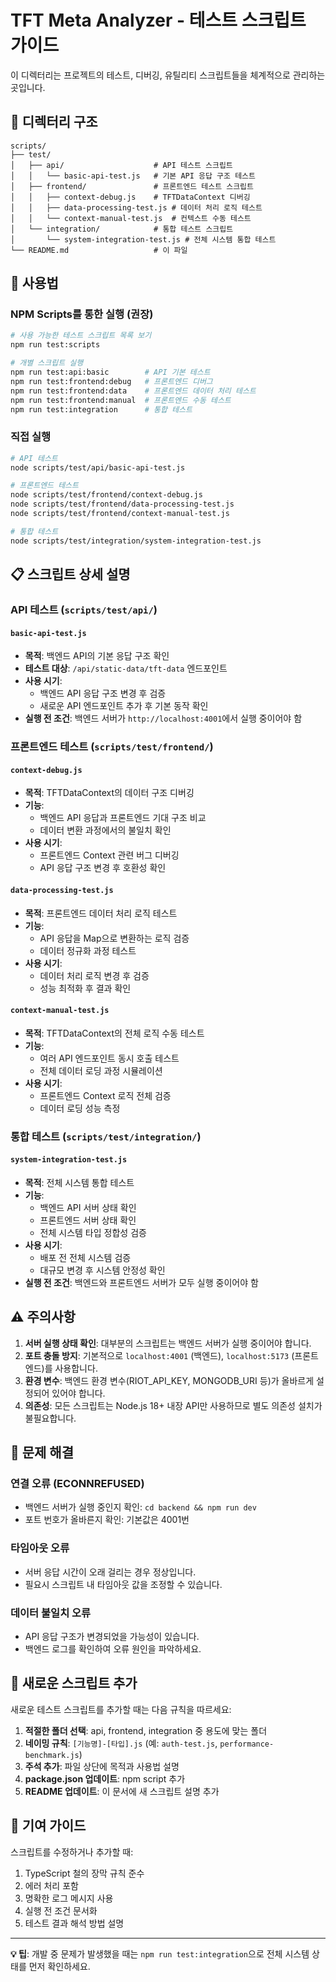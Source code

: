 # TFT Meta Analyzer - 테스트 스크립트 가이드

이 디렉터리는 프로젝트의 테스트, 디버깅, 유틸리티 스크립트들을 체계적으로 관리하는 곳입니다.

## 📁 디렉터리 구조

```
scripts/
├── test/
│   ├── api/                    # API 테스트 스크립트
│   │   └── basic-api-test.js   # 기본 API 응답 구조 테스트
│   ├── frontend/               # 프론트엔드 테스트 스크립트
│   │   ├── context-debug.js    # TFTDataContext 디버깅
│   │   ├── data-processing-test.js # 데이터 처리 로직 테스트
│   │   └── context-manual-test.js  # 컨텍스트 수동 테스트
│   └── integration/            # 통합 테스트 스크립트
│       └── system-integration-test.js # 전체 시스템 통합 테스트
└── README.md                   # 이 파일
```

## 🚀 사용법

### NPM Scripts를 통한 실행 (권장)

```bash
# 사용 가능한 테스트 스크립트 목록 보기
npm run test:scripts

# 개별 스크립트 실행
npm run test:api:basic        # API 기본 테스트
npm run test:frontend:debug   # 프론트엔드 디버그
npm run test:frontend:data    # 프론트엔드 데이터 처리 테스트
npm run test:frontend:manual  # 프론트엔드 수동 테스트
npm run test:integration      # 통합 테스트
```

### 직접 실행

```bash
# API 테스트
node scripts/test/api/basic-api-test.js

# 프론트엔드 테스트
node scripts/test/frontend/context-debug.js
node scripts/test/frontend/data-processing-test.js
node scripts/test/frontend/context-manual-test.js

# 통합 테스트
node scripts/test/integration/system-integration-test.js
```

## 📋 스크립트 상세 설명

### API 테스트 (`scripts/test/api/`)

#### `basic-api-test.js`
- **목적**: 백엔드 API의 기본 응답 구조 확인
- **테스트 대상**: `/api/static-data/tft-data` 엔드포인트
- **사용 시기**: 
  - 백엔드 API 응답 구조 변경 후 검증
  - 새로운 API 엔드포인트 추가 후 기본 동작 확인
- **실행 전 조건**: 백엔드 서버가 `http://localhost:4001`에서 실행 중이어야 함

### 프론트엔드 테스트 (`scripts/test/frontend/`)

#### `context-debug.js`
- **목적**: TFTDataContext의 데이터 구조 디버깅
- **기능**: 
  - 백엔드 API 응답과 프론트엔드 기대 구조 비교
  - 데이터 변환 과정에서의 불일치 확인
- **사용 시기**: 
  - 프론트엔드 Context 관련 버그 디버깅
  - API 응답 구조 변경 후 호환성 확인

#### `data-processing-test.js`
- **목적**: 프론트엔드 데이터 처리 로직 테스트
- **기능**: 
  - API 응답을 Map으로 변환하는 로직 검증
  - 데이터 정규화 과정 테스트
- **사용 시기**: 
  - 데이터 처리 로직 변경 후 검증
  - 성능 최적화 후 결과 확인

#### `context-manual-test.js`
- **목적**: TFTDataContext의 전체 로직 수동 테스트
- **기능**: 
  - 여러 API 엔드포인트 동시 호출 테스트
  - 전체 데이터 로딩 과정 시뮬레이션
- **사용 시기**: 
  - 프론트엔드 Context 로직 전체 검증
  - 데이터 로딩 성능 측정

### 통합 테스트 (`scripts/test/integration/`)

#### `system-integration-test.js`
- **목적**: 전체 시스템 통합 테스트
- **기능**: 
  - 백엔드 API 서버 상태 확인
  - 프론트엔드 서버 상태 확인
  - 전체 시스템 타입 정합성 검증
- **사용 시기**: 
  - 배포 전 전체 시스템 검증
  - 대규모 변경 후 시스템 안정성 확인
- **실행 전 조건**: 백엔드와 프론트엔드 서버가 모두 실행 중이어야 함

## ⚠️ 주의사항

1. **서버 실행 상태 확인**: 대부분의 스크립트는 백엔드 서버가 실행 중이어야 합니다.
2. **포트 충돌 방지**: 기본적으로 `localhost:4001` (백엔드), `localhost:5173` (프론트엔드)를 사용합니다.
3. **환경 변수**: 백엔드 환경 변수(RIOT_API_KEY, MONGODB_URI 등)가 올바르게 설정되어 있어야 합니다.
4. **의존성**: 모든 스크립트는 Node.js 18+ 내장 API만 사용하므로 별도 의존성 설치가 불필요합니다.

## 🔧 문제 해결

### 연결 오류 (ECONNREFUSED)
- 백엔드 서버가 실행 중인지 확인: `cd backend && npm run dev`
- 포트 번호가 올바른지 확인: 기본값은 4001번

### 타임아웃 오류
- 서버 응답 시간이 오래 걸리는 경우 정상입니다.
- 필요시 스크립트 내 타임아웃 값을 조정할 수 있습니다.

### 데이터 불일치 오류
- API 응답 구조가 변경되었을 가능성이 있습니다.
- 백엔드 로그를 확인하여 오류 원인을 파악하세요.

## 📝 새로운 스크립트 추가

새로운 테스트 스크립트를 추가할 때는 다음 규칙을 따르세요:

1. **적절한 폴더 선택**: api, frontend, integration 중 용도에 맞는 폴더
2. **네이밍 규칙**: `[기능명]-[타입].js` (예: `auth-test.js`, `performance-benchmark.js`)
3. **주석 추가**: 파일 상단에 목적과 사용법 설명
4. **package.json 업데이트**: npm script 추가
5. **README 업데이트**: 이 문서에 새 스크립트 설명 추가

## 🤝 기여 가이드

스크립트를 수정하거나 추가할 때:

1. TypeScript 철의 장막 규칙 준수
2. 에러 처리 포함
3. 명확한 로그 메시지 사용
4. 실행 전 조건 문서화
5. 테스트 결과 해석 방법 설명

---

**💡 팁**: 개발 중 문제가 발생했을 때는 `npm run test:integration`으로 전체 시스템 상태를 먼저 확인하세요.